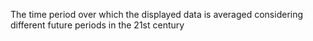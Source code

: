 The time period over which the displayed data is averaged considering different future periods in the 21st century

